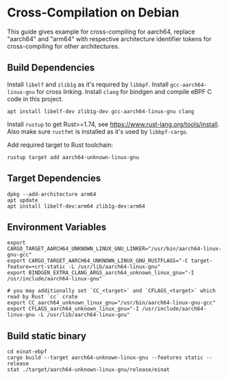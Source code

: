 # Cross-Compilation on Debian

This guide gives example for cross-compiling for aarch64, replace "aarch64" and "arm64" with respective architecture identifier tokens for cross-compiling for other architectures.

## Build Dependencies

Install `libelf` and `zlib1g` as it's required by `libbpf`. Install `gcc-aarch64-linux-gnu` for cross linking. Install `clang` for bindgen and compile eBPF C code in this project.

```
apt install libelf-dev zlib1g-dev gcc-aarch64-linux-gnu clang
```

Install `rustup` to get Rust>=1.74, see https://www.rust-lang.org/tools/install. Also make sure `rustfmt` is installed as it's used by `libbpf-cargo`.

Add required target to Rust toolchain:

```
rustup target add aarch64-unknown-linux-gnu
```

## Target Dependencies

```
dpkg --add-architecture arm64
apt update
apt install libelf-dev:arm64 zlib1g-dev:arm64
```

## Environment Variables

```
export CARGO_TARGET_AARCH64_UNKNOWN_LINUX_GNU_LINKER="/usr/bin/aarch64-linux-gnu-gcc"
export CARGO_TARGET_AARCH64_UNKNOWN_LINUX_GNU_RUSTFLAGS="-C target-feature=+crt-static -L /usr/lib/aarch64-linux-gnu"
export BINDGEN_EXTRA_CLANG_ARGS_aarch64_unknown_linux_gnu="-I /usr/include/aarch64-linux-gnu"

# you may additionally set `CC_<target>` and `CFLAGS_<target>` which read by Rust `cc` crate
export CC_aarch64_unknown_linux_gnu="/usr/bin/aarch64-linux-gnu-gcc"
export CFLAGS_aarch64_unknown_linux_gnu="-I /usr/include/aarch64-linux-gnu -L /usr/lib/aarch64-linux-gnu"
```

## Build static binary

```
cd einat-ebpf
cargo build --target aarch64-unknown-linux-gnu --features static --release
stat ./target/aarch64-unknown-linux-gnu/release/einat
```
